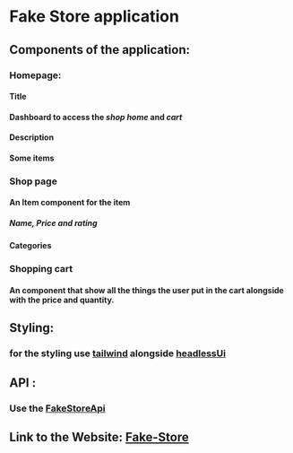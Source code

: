 # Fake Store application

## Components of the application:

### Homepage:
#### Title
#### Dashboard to access the *shop* *home* and *cart*

#### Description 
#### Some items
### Shop page
#### An Item component for the item
##### Name, Price and rating
#### Categories

### Shopping cart
#### An component that show all the things the user put in the cart alongside with the price and quantity.
## Styling:
### for the styling use [tailwind](https://tailwindcss.com/) alongside [headlessUi](https://headlessui.com/)

## API : 

### Use the [FakeStoreApi](https://fakestoreapi.com/)


## Link to the Website: [Fake-Store](https://fake-store-87vloj42b-florin12ers-projects.vercel.app/)
